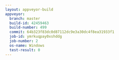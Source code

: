 ```yaml
---
layout: appveyor-build
appveyor:
  branch: master
  build-id: 42459463
  build-number: 499
  commit: 64b323f83dc0d87112dc9e3a30dc4f8ea31933f1
  job-id: ymrkuqpay0xshddg
  job-number: 2
  os-name: Windows
  test-result: 0
---
```

